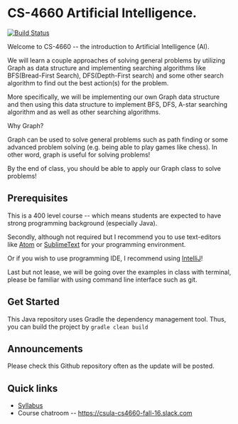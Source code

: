 # CS-4660 Artificial Intelligence.

[![Build Status](https://travis-ci.org/csula/cs4660-fall-2016.svg?branch=master)](https://travis-ci.org/csula/cs4660-fall-2016)

Welcome to CS-4660 -- the introduction to Artificial Intelligence (AI).

We will learn a couple approaches of solving general problems by utilizing Graph
as data structure and implementing searching algorithms like BFS(Bread-First Search),
DFS(Depth-First search) and some other search algorithm to find out the best
action(s) for the problem.

More specifically, we will be implementing our own Graph data structure
and then using this data structure to implement BFS, DFS, A-star searching algorithm
and as well as other searching algorithms.

Why Graph?

Graph can be used to solve general problems such as path finding or
some advanced problem solving (e.g. being able to play games like chess). In other
word, graph is useful for solving problems!

By the end of class, you should be able to apply our Graph class to solve problems!

## Prerequisites

This is a 400 level course -- which means students are expected to have strong
programming background (especially Java).

Secondly, although not required but I recommend you to use text-editors like
[Atom](https://atom.io/) or [SublimeText](https://www.sublimetext.com/) for your
programming environment.

Or if you wish to use programming IDE, I recommend using
[IntelliJ](https://www.jetbrains.com/idea/)!

Last but not lease, we will be going over the examples in class with terminal,
please be familiar with using command line interface such as git.

## Get Started

This Java repository uses Gradle the dependency management tool. Thus, you can
build the project by `gradle clean build`

## Announcements

Please check this Github repository often as the update will be posted.

## Quick links

* [Syllabus](SYLLABUS.md)
* Course chatroom -- https://csula-cs4660-fall-16.slack.com
